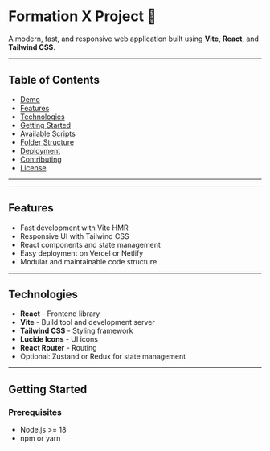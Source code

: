 # Formation X Project 🚀

A modern, fast, and responsive web application built using **Vite**, **React**, and **Tailwind CSS**.

---

## Table of Contents

- [Demo](#demo)  
- [Features](#features)  
- [Technologies](#technologies)  
- [Getting Started](#getting-started)  
- [Available Scripts](#available-scripts)  
- [Folder Structure](#folder-structure)  
- [Deployment](#deployment)  
- [Contributing](#contributing)  
- [License](#license)  

---

---

## Features

- Fast development with Vite HMR  
- Responsive UI with Tailwind CSS  
- React components and state management  
- Easy deployment on Vercel or Netlify  
- Modular and maintainable code structure  

---

## Technologies

- **React** - Frontend library  
- **Vite** - Build tool and development server  
- **Tailwind CSS** - Styling framework  
- **Lucide Icons** - UI icons  
- **React Router** - Routing  
- Optional: Zustand or Redux for state management  

---

## Getting Started

### Prerequisites

- Node.js >= 18  
- npm or yarn  